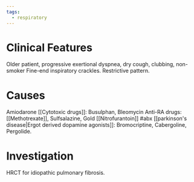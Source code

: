 ```yaml
---
tags:
  - respiratory
---
```

# Clinical Features
Older patient,
progressive exertional dyspnea,
dry cough,
clubbing,
non-smoker
Fine-end inspiratory crackles.
Restrictive pattern.

# Causes
Amiodarone
[[Cytotoxic drugs]]: Busulphan, Bleomycin
Anti-RA drugs: [[Methotrexate]], Sulfsalazine, Gold
[[Nitrofurantoin]] #abx
[[parkinson's disease|Ergot derived dopamine agonists]]: Bromocriptine, Cabergoline, Pergolide.

# Investigation
HRCT for idiopathic pulmonary fibrosis.